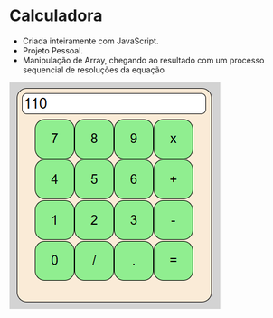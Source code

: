 # Calculadora

- Criada inteiramente com JavaScript.
- Projeto Pessoal.
- Manipulação de Array, chegando ao resultado
  com um processo sequencial de resoluções da equação

![alt text](image.png)
